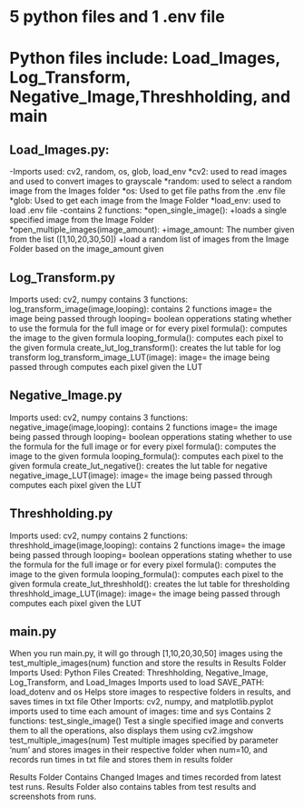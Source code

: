 5 python files and 1 .env file
=============
Python files include: Load_Images, Log_Transform, Negative_Image,Threshholding, and main
=============
Load_Images.py:
-------------
                
-Imports used: cv2, random, os, glob, load_env
	*cv2: used to read images and used to convert images to grayscale
	*random: used to select a random image from the Images folder
	*os: Used to get file paths from the .env file
	*glob: Used to get each image from the Image Folder
	*load_env: used to load .env file
-contains 2 functions:
	*open_single_image():
		+loads a single specified image from the Image Folder
	*open_multiple_images(image_amount):
	 	+image_amount: The number given from the list ([1,10,20,30,50])
		+load a random list of images from the Image Folder based on the image_amount given

Log_Transform.py
-------------
Imports used: cv2, numpy
contains 3 functions:
	log_transform_image(image,looping): contains 2 functions
image= the image being passed through
looping= boolean opperations stating whether to use the formula for the full image or for every pixel
	formula():
		computes the image to the given formula
	looping_formula():
		computes each pixel to the given formula
 create_lut_log_transform():
		creates the lut table for log transform
	log_transform_image_LUT(image):
image= the image being passed through
		computes each pixel given the LUT

Negative_Image.py
-------------
Imports used: cv2, numpy
contains 3 functions:
	negative_image(image,looping): contains 2 functions
image= the image being passed through
looping= boolean opperations stating whether to use the formula for the full image or for every pixel
	formula():
		computes the image to the given formula
	looping_formula():
		computes each pixel to the given formula
	create_lut_negative():
		creates the lut table for negative
	negative_image_LUT(image):
image= the image being passed through
		computes each pixel given the LUT

Threshholding.py
-------------
Imports used: cv2, numpy
contains 2 functions:
threshhold_image(image,looping): contains 2 functions
image= the image being passed through
looping= boolean opperations stating whether to use the formula for the full image or for every pixel
	formula():
		computes the image to the given formula
	looping_formula():
		computes each pixel to the given formula
	create_lut_threshhold():
		creates the lut table for thresholding
	threshhold_image_LUT(image):
image= the image being passed through
		computes each pixel given the LUT



main.py
-------------
When you run main.py, it will go through [1,10,20,30,50] images using the test_multiple_images(num) function and store the results in Results Folder 
Imports Used: 
Python Files Created: Threshholding, Negative_Image, Log_Transform, and	Load_Images
	Imports used to load SAVE_PATH: load_dotenv and os
		Helps store images to respective folders in results, and saves times in txt file
	Other Imports: cv2, numpy, and matplotlib.pyplot
imports used to time each amount of images: time and sys
Contains 2 functions:
	test_single_image()
		Test a single specified image and converts them to all the operations, also displays them using cv2.imgshow 
	test_multiple_images(num)
		Test multiple images specified by parameter ‘num’ and stores images in their respective folder when num=10, and records run times in txt file and stores them in results folder

Results Folder Contains Changed Images and times recorded from latest test runs.
Results Folder also contains tables from test results and screenshots from runs.
